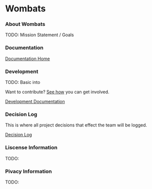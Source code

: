 # Wombats

### About Wombats

TODO: Mission Statement / Goals

### Documentation

[Documentation Home](./docs/home.md)

### Development

TODO: Basic into

Want to contribute? [See how](./CONTRIBUTING.md) you can get involved.

[Development Documentation](./docs/development/home.md)

### Decision Log

This is where all project decisions that effect the team will be logged.

[Decision Log](./docs/decision-log.md)

### Liscense Information

TODO:

### Pivacy Information

TODO:
